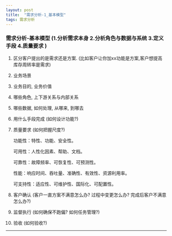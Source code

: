 ```yaml
---
layout: post
title:  "需求分析-1_基本模型"
tags: 需求分析
---
```


### 需求分析-基本模型 (1.分析需求本身 2.分析角色与数据与系统 3.定义手段 4.质量要求 )

   1. 区分客户提出的是需求还是方案. (比如客户让你加xx功能是方案,客户想提高库存周转率是需求)
   
   2. 业务场景

   3. 业务目的, 业务价值
      
   4. 哪些角色, 上下游关系与内部关系
   
   5. 哪些数据, 如何处理, 从哪来, 到哪去
  
   6. 用什么手段完成 (如何设计功能?)
  
   7. 质量要求 (如何把握尺度?)

       功能性：特性、功能、安全性。
       
       可用性：人性化因素、帮助、文档。
       
       可靠性：故障频率、可恢复性、可预测性。
       
       性能：响应时间、吞吐量、准确性、有效性、资源利用率。
       
       可支持性：适应性、可维护性、国际化、可配置性。 
           
   8. 客户确认 (客户一直方案不满意怎么办? 过程中变更怎么办? 完成后客户不满意怎么办?)
      
   9. 监督执行 (如何确保不跑偏? 如何任务管理?)
   
   10. 验收 (如何验收?)
   
---
 